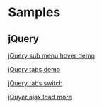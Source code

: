 # Samples
## jQuery
[jQuery sub menu hover demo](https://shawnrong.github.io/demos/front-end-demos/jquery/jquery-sub-menu.html)

[jQuery tabs demo](https://shawnrong.github.io/demos/front-end-demos/jquery/jquery-item-hover.html)

[jQuery tabs switch](https://shawnrong.github.io/demos/front-end-demos/jquery/jquery-tab-switch.html)

[jQuyer ajax load more](https://shawnrong.github.io/demos/front-end-demos/jquery/jquery-ajax-load-more.html)